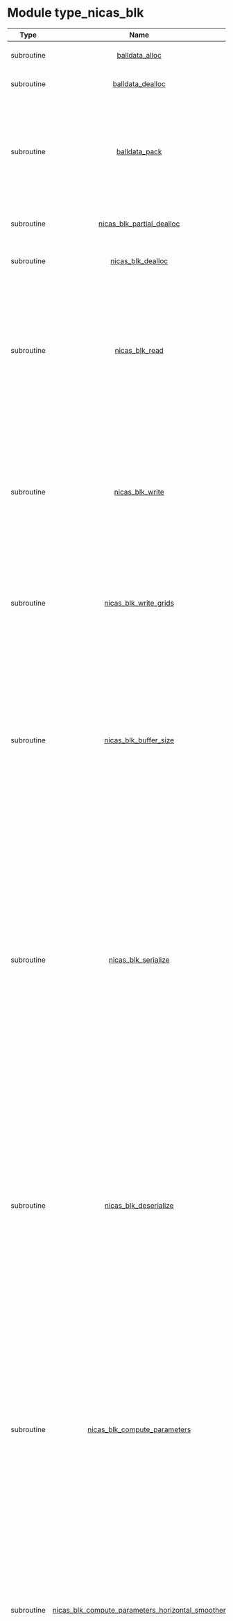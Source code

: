# Module type_nicas_blk

| Type | Name | Purpose | Arguments          |
| :--: | :--: | :------ | :----------------- |
| subroutine | [balldata_alloc](https://github.com/JCSDA/saber/tree/develop/src/saber/bump/type_nicas_blk.F90#L264) | allocation | <b>balldata</b> :  Ball data - class(balldata_type) - inout |
| subroutine | [balldata_dealloc](https://github.com/JCSDA/saber/tree/develop/src/saber/bump/type_nicas_blk.F90#L282) | release memory | <b>balldata</b> :  Ball data - class(balldata_type) - inout |
| subroutine | [balldata_pack](https://github.com/JCSDA/saber/tree/develop/src/saber/bump/type_nicas_blk.F90#L304) | pack data into balldata object | <b>balldata</b> :  Ball data - class(balldata_type) - inout<br><b>mpl</b> :  MPI data - type(mpl_type) - inout<br><b>nc1u</b> :  Horizontal box size - integer - in<br><b>nl1</b> :  Vertical box size - integer - in<br><b>val</b> :  Box value - real(kind_real) - in |
| subroutine | [nicas_blk_partial_dealloc](https://github.com/JCSDA/saber/tree/develop/src/saber/bump/type_nicas_blk.F90#L339) | release memory (partial) | <b>nicas_blk</b> :  NICAS data block - class(nicas_blk_type) - inout |
| subroutine | [nicas_blk_dealloc](https://github.com/JCSDA/saber/tree/develop/src/saber/bump/type_nicas_blk.F90#L423) | release memory (full) | <b>nicas_blk</b> :  NICAS data block - class(nicas_blk_type) - inout |
| subroutine | [nicas_blk_read](https://github.com/JCSDA/saber/tree/develop/src/saber/bump/type_nicas_blk.F90#L482) | read | <b>nicas_blk</b> :  NICAS data - class(nicas_blk_type) - inout<br><b>mpl</b> :  MPI data - type(mpl_type) - inout<br><b>nam</b> :  Namelist - type(nam_type) - in<br><b>geom</b> :  Geometry - type(geom_type) - in<br><b>bpar</b> :  Block parameters - type(bpar_type) - in<br><b>ncid</b> :  NetCDF file - integer - in |
| subroutine | [nicas_blk_write](https://github.com/JCSDA/saber/tree/develop/src/saber/bump/type_nicas_blk.F90#L618) | write | <b>nicas_blk</b> :  NICAS data block - class(nicas_blk_type) - in<br><b>mpl</b> :  MPI data - type(mpl_type) - inout<br><b>nam</b> :  Namelist - type(nam_type) - in<br><b>geom</b> :  Geometry - type(geom_type) - in<br><b>bpar</b> :  Block parameters - type(bpar_type) - in<br><b>ncid</b> :  NetCDF file - integer - in |
| subroutine | [nicas_blk_write_grids](https://github.com/JCSDA/saber/tree/develop/src/saber/bump/type_nicas_blk.F90#L723) | write NICAS grids | <b>nicas_blk</b> :  NICAS data block - class(nicas_blk_type) - in<br><b>mpl</b> :  MPI data - type(mpl_type) - inout<br><b>ncid</b> :  NetCDF file - integer - in |
| subroutine | [nicas_blk_buffer_size](https://github.com/JCSDA/saber/tree/develop/src/saber/bump/type_nicas_blk.F90#L786) | buffer size | <b>nicas_blk</b> :  NICAS data block - class(nicas_blk_type) - in<br><b>mpl</b> :  MPI data - type(mpl_type) - inout<br><b>nam</b> :  Namelist - type(nam_type) - in<br><b>geom</b> :  Geometry - type(geom_type) - in<br><b>bpar</b> :  Block parameters - type(bpar_type) - in<br><b>nbufi</b> :  Buffer size (integer) - integer - out<br><b>nbufr</b> :  Buffer size (real) - integer - out<br><b>nbufl</b> :  Buffer size (logical) - integer - out |
| subroutine | [nicas_blk_serialize](https://github.com/JCSDA/saber/tree/develop/src/saber/bump/type_nicas_blk.F90#L862) | serialize | <b>nicas_blk</b> :  NICAS data block - class(nicas_blk_type) - in<br><b>mpl</b> :  MPI data - type(mpl_type) - inout<br><b>nam</b> :  Namelist - type(nam_type) - in<br><b>geom</b> :  Geometry - type(geom_type) - in<br><b>bpar</b> :  Block parameters - type(bpar_type) - in<br><b>nbufi</b> :  Buffer size (integer) - integer - in<br><b>nbufr</b> :  Buffer size (real) - integer - in<br><b>nbufl</b> :  Buffer size (logical) - integer - in<br><b>bufi</b> :  Buffer (integer) - integer - out<br><b>bufr</b> :  Buffer (real) - real(kind_real) - out<br><b>bufl</b> :  Buffer (logical) - logical - out |
| subroutine | [nicas_blk_deserialize](https://github.com/JCSDA/saber/tree/develop/src/saber/bump/type_nicas_blk.F90#L1038) | deserialize | <b>nicas_blk</b> :  NICAS data block - class(nicas_blk_type) - inout<br><b>mpl</b> :  MPI data - type(mpl_type) - inout<br><b>nam</b> :  Namelist - type(nam_type) - in<br><b>geom</b> :  Geometry - type(geom_type) - in<br><b>bpar</b> :  Block parameters - type(bpar_type) - in<br><b>nbufi</b> :  Buffer size (integer) - integer - in<br><b>nbufr</b> :  Buffer size (real) - integer - in<br><b>nbufl</b> :  Buffer size (logical) - integer - in<br><b>bufi</b> :  Buffer (integer) - integer - in<br><b>bufr</b> :  Buffer (real) - real(kind_real) - in<br><b>bufl</b> :  Buffer (logical) - logical - in |
| subroutine | [nicas_blk_compute_parameters](https://github.com/JCSDA/saber/tree/develop/src/saber/bump/type_nicas_blk.F90#L1256) | compute NICAS parameters | <b>nicas_blk</b> :  NICAS data block - class(nicas_blk_type) - inout<br><b>mpl</b> :  MPI data - type(mpl_type) - inout<br><b>rng</b> :  Random number generator - type(rng_type) - inout<br><b>nam</b> :  Namelist - type(nam_type) - in<br><b>geom</b> :  Geometry - type(geom_type) - in<br><b>cmat_blk</b> :  C matrix data block - type(cmat_blk_type) - in<br><b>sqrt_rescaling</b> :  Square-root rescaling flag - logical - in |
| subroutine | [nicas_blk_compute_parameters_horizontal_smoother](https://github.com/JCSDA/saber/tree/develop/src/saber/bump/type_nicas_blk.F90#L1398) | compute NICAS parameters for a horizontal smoother | <b>nicas_blk</b> :  NICAS data block - class(nicas_blk_type) - inout<br><b>mpl</b> :  MPI data - type(mpl_type) - inout<br><b>rng</b> :  Random number generator - type(rng_type) - inout<br><b>nam</b> :  Namelist - type(nam_type) - in<br><b>geom</b> :  Geometry - type(geom_type) - in<br><b>rhflt</b> :  Horizontal support radius profile - real(kind_real) - in |
| subroutine | [nicas_blk_compute_sampling_c1](https://github.com/JCSDA/saber/tree/develop/src/saber/bump/type_nicas_blk.F90#L1472) | compute NICAS sampling, subset Sc1 | <b>nicas_blk</b> :  NICAS data block - class(nicas_blk_type) - inout<br><b>mpl</b> :  MPI data - type(mpl_type) - inout<br><b>rng</b> :  Random number generator - type(rng_type) - inout<br><b>nam</b> :  Namelist - type(nam_type) - in<br><b>geom</b> :  Geometry - type(geom_type) - in<br><b>cmat_blk</b> :  C matrix data block - type(cmat_blk_type) - in |
| subroutine | [nicas_blk_compute_sampling_v](https://github.com/JCSDA/saber/tree/develop/src/saber/bump/type_nicas_blk.F90#L1625) | compute NICAS sampling, vertical dimension | <b>nicas_blk</b> :  NICAS data block - class(nicas_blk_type) - inout<br><b>mpl</b> :  MPI data - type(mpl_type) - inout<br><b>nam</b> :  Namelist - type(nam_type) - in<br><b>geom</b> :  Geometry - type(geom_type) - in<br><b>cmat_blk</b> :  C matrix data block - type(cmat_blk_type) - in |
| subroutine | [nicas_blk_compute_mpi_a](https://github.com/JCSDA/saber/tree/develop/src/saber/bump/type_nicas_blk.F90#L1719) | compute NICAS MPI distribution, halos A | <b>nicas_blk</b> :  NICAS data block - class(nicas_blk_type) - inout<br><b>mpl</b> :  MPI data - type(mpl_type) - inout<br><b>geom</b> :  Geometry - type(geom_type) - in |
| subroutine | [nicas_blk_compute_sampling_c2](https://github.com/JCSDA/saber/tree/develop/src/saber/bump/type_nicas_blk.F90#L1792) | compute NICAS sampling, subset Sc2 | <b>nicas_blk</b> :  NICAS data block - class(nicas_blk_type) - inout<br><b>mpl</b> :  MPI data - type(mpl_type) - inout<br><b>rng</b> :  Random number generator - type(rng_type) - inout<br><b>nam</b> :  Namelist - type(nam_type) - in<br><b>geom</b> :  Geometry - type(geom_type) - in<br><b>cmat_blk</b> :  C matrix data block - type(cmat_blk_type) - in |
| subroutine | [nicas_blk_compute_mpi_ab](https://github.com/JCSDA/saber/tree/develop/src/saber/bump/type_nicas_blk.F90#L1919) | compute NICAS MPI distribution, halos A-B | <b>nicas_blk</b> :  NICAS data block - class(nicas_blk_type) - inout<br><b>mpl</b> :  MPI data - type(mpl_type) - inout<br><b>rng</b> :  Random number generator - type(rng_type) - inout<br><b>nam</b> :  Namelist - type(nam_type) - in<br><b>geom</b> :  Geometry - type(geom_type) - in |
| subroutine | [nicas_blk_compute_interp_v](https://github.com/JCSDA/saber/tree/develop/src/saber/bump/type_nicas_blk.F90#L2180) | compute vertical interpolation | <b>nicas_blk</b> :  NICAS data block - class(nicas_blk_type) - inout<br><b>geom</b> :  Geometry - type(geom_type) - in |
| subroutine | [nicas_blk_compute_convol](https://github.com/JCSDA/saber/tree/develop/src/saber/bump/type_nicas_blk.F90#L2267) | compute convolution | <b>nicas_blk</b> :  NICAS data block - class(nicas_blk_type) - inout<br><b>mpl</b> :  MPI data - type(mpl_type) - inout<br><b>rng</b> :  Random number generator - type(rng_type) - inout<br><b>nam</b> :  Namelist - type(nam_type) - in<br><b>geom</b> :  Geometry - type(geom_type) - in<br><b>cmat_blk</b> :  C matrix data block - type(cmat_blk_type) - in |
| subroutine | [nicas_blk_compute_convol_network](https://github.com/JCSDA/saber/tree/develop/src/saber/bump/type_nicas_blk.F90#L2690) | compute convolution with a network approach | <b>nicas_blk</b> :  NICAS data block - class(nicas_blk_type) - inout<br><b>mpl</b> :  MPI data - type(mpl_type) - inout<br><b>rng</b> :  Random number generator - type(rng_type) - inout<br><b>nam</b> :  Namelist - type(nam_type) - in<br><b>geom</b> :  Geometry - type(geom_type) - in |
| subroutine | [nicas_blk_compute_convol_distance](https://github.com/JCSDA/saber/tree/develop/src/saber/bump/type_nicas_blk.F90#L2935) | compute convolution with a distance approach | <b>nicas_blk</b> :  NICAS data block - class(nicas_blk_type) - inout<br><b>mpl</b> :  MPI data - type(mpl_type) - inout<br><b>nam</b> :  Namelist - type(nam_type) - in<br><b>geom</b> :  Geometry - type(geom_type) - in |
| subroutine | [nicas_blk_compute_convol_weights](https://github.com/JCSDA/saber/tree/develop/src/saber/bump/type_nicas_blk.F90#L3121) | compute convolution weights | <b>nicas_blk</b> :  NICAS data block - class(nicas_blk_type) - inout<br><b>mpl</b> :  MPI data - type(mpl_type) - inout<br><b>geom</b> :  Geometry - type(geom_type) - in<br><b>ctmp</b> :  Convolution operator - type(linop_type) - inout |
| subroutine | [nicas_blk_compute_mpi_c](https://github.com/JCSDA/saber/tree/develop/src/saber/bump/type_nicas_blk.F90#L3225) | compute NICAS MPI distribution, halo C | <b>nicas_blk</b> :  NICAS data block - class(nicas_blk_type) - inout<br><b>mpl</b> :  MPI data - type(mpl_type) - inout |
| subroutine | [nicas_blk_compute_internal_normalization](https://github.com/JCSDA/saber/tree/develop/src/saber/bump/type_nicas_blk.F90#L3375) | compute internal normalization | <b>nicas_blk</b> :  NICAS data block - class(nicas_blk_type) - inout<br><b>mpl</b> :  MPI data - type(mpl_type) - inout |
| subroutine | [nicas_blk_compute_normalization](https://github.com/JCSDA/saber/tree/develop/src/saber/bump/type_nicas_blk.F90#L3447) | compute normalization | <b>nicas_blk</b> :  NICAS data block - class(nicas_blk_type) - inout<br><b>mpl</b> :  MPI data - type(mpl_type) - inout<br><b>nam</b> :  Namelist - type(nam_type) - in<br><b>geom</b> :  Geometry - type(geom_type) - in |
| subroutine | [nicas_blk_compute_grids](https://github.com/JCSDA/saber/tree/develop/src/saber/bump/type_nicas_blk.F90#L3694) | compute grids | <b>nicas_blk</b> :  NICAS data block - class(nicas_blk_type) - inout<br><b>nam</b> :  Namelist - type(nam_type) - in |
| subroutine | [nicas_blk_apply](https://github.com/JCSDA/saber/tree/develop/src/saber/bump/type_nicas_blk.F90#L3765) | apply NICAS method | <b>nicas_blk</b> :  NICAS data block - class(nicas_blk_type) - in<br><b>mpl</b> :  MPI data - type(mpl_type) - inout<br><b>geom</b> :  Geometry - type(geom_type) - in<br><b>fld</b> :  Field - real(kind_real) - inout |
| subroutine | [nicas_blk_apply_from_sqrt](https://github.com/JCSDA/saber/tree/develop/src/saber/bump/type_nicas_blk.F90#L3844) | apply NICAS method from its square-root formulation | <b>nicas_blk</b> :  NICAS data block - class(nicas_blk_type) - in<br><b>mpl</b> :  MPI data - type(mpl_type) - inout<br><b>geom</b> :  Geometry - type(geom_type) - in<br><b>fld</b> :  Field - real(kind_real) - inout |
| subroutine | [nicas_blk_apply_sqrt](https://github.com/JCSDA/saber/tree/develop/src/saber/bump/type_nicas_blk.F90#L3870) | apply NICAS method square-root | <b>nicas_blk</b> :  NICAS data block - class(nicas_blk_type) - in<br><b>mpl</b> :  MPI data - type(mpl_type) - inout<br><b>geom</b> :  Geometry - type(geom_type) - in<br><b>alpha</b> :  Subgrid field - real(kind_real) - in<br><b>fld</b> :  Field - real(kind_real) - out |
| subroutine | [nicas_blk_apply_sqrt_ad](https://github.com/JCSDA/saber/tree/develop/src/saber/bump/type_nicas_blk.F90#L3914) | apply NICAS method square-root adjoint | <b>nicas_blk</b> :  NICAS data block - class(nicas_blk_type) - in<br><b>mpl</b> :  MPI data - type(mpl_type) - inout<br><b>geom</b> :  Geometry - type(geom_type) - in<br><b>fld</b> :  Field - real(kind_real) - in<br><b>alpha</b> :  Subgrid field - real(kind_real) - out |
| subroutine | [nicas_blk_apply_interp](https://github.com/JCSDA/saber/tree/develop/src/saber/bump/type_nicas_blk.F90#L3961) | apply interpolation | <b>nicas_blk</b> :  NICAS data block - class(nicas_blk_type) - in<br><b>mpl</b> :  MPI data - type(mpl_type) - inout<br><b>geom</b> :  Geometry - type(geom_type) - in<br><b>alpha</b> :  Subgrid field - real(kind_real) - in<br><b>fld</b> :  Field - real(kind_real) - out |
| subroutine | [nicas_blk_apply_interp_ad](https://github.com/JCSDA/saber/tree/develop/src/saber/bump/type_nicas_blk.F90#L3990) | apply interpolation adjoint | <b>nicas_blk</b> :  NICAS data block - class(nicas_blk_type) - in<br><b>mpl</b> :  MPI data - type(mpl_type) - inout<br><b>geom</b> :  Geometry - type(geom_type) - in<br><b>fld</b> :  Field - real(kind_real) - in<br><b>alpha</b> :  Subgrid field - real(kind_real) - out |
| subroutine | [nicas_blk_apply_interp_h](https://github.com/JCSDA/saber/tree/develop/src/saber/bump/type_nicas_blk.F90#L4019) | apply horizontal interpolation | <b>nicas_blk</b> :  NICAS data block - class(nicas_blk_type) - in<br><b>mpl</b> :  MPI data - type(mpl_type) - inout<br><b>geom</b> :  Geometry - type(geom_type) - in<br><b>delta</b> :  Subset Sc1 field, full levels - real(kind_real) - in<br><b>fld</b> :  Field - real(kind_real) - out |
| subroutine | [nicas_blk_apply_interp_h_ad](https://github.com/JCSDA/saber/tree/develop/src/saber/bump/type_nicas_blk.F90#L4050) | apply horizontal interpolation adjoint | <b>nicas_blk</b> :  NICAS data block - class(nicas_blk_type) - in<br><b>mpl</b> :  MPI data - type(mpl_type) - inout<br><b>geom</b> :  Geometry - type(geom_type) - in<br><b>fld</b> :  Field - real(kind_real) - in<br><b>delta</b> :  Subset Sc1 field, full levels - real(kind_real) - out |
| subroutine | [nicas_blk_apply_interp_v](https://github.com/JCSDA/saber/tree/develop/src/saber/bump/type_nicas_blk.F90#L4080) | apply vertical interpolation | <b>nicas_blk</b> :  NICAS data block - class(nicas_blk_type) - in<br><b>mpl</b> :  MPI data - type(mpl_type) - inout<br><b>geom</b> :  Geometry - type(geom_type) - in<br><b>gamma</b> :  Subset Sc1 field, limited levels - real(kind_real) - in<br><b>delta</b> :  Subset Sc1 field, full levels - real(kind_real) - out |
| subroutine | [nicas_blk_apply_interp_v_ad](https://github.com/JCSDA/saber/tree/develop/src/saber/bump/type_nicas_blk.F90#L4129) | apply vertical interpolation adjoint | <b>nicas_blk</b> :  NICAS data block - class(nicas_blk_type) - in<br><b>mpl</b> :  MPI data - type(mpl_type) - inout<br><b>geom</b> :  Geometry - type(geom_type) - in<br><b>delta</b> :  Subset Sc1 field, full levels - real(kind_real) - in<br><b>gamma</b> :  Subset Sc1 field, limited levels - real(kind_real) - out |
| subroutine | [nicas_blk_apply_interp_s](https://github.com/JCSDA/saber/tree/develop/src/saber/bump/type_nicas_blk.F90#L4171) | apply subsampling interpolation | <b>nicas_blk</b> :  NICAS data block - class(nicas_blk_type) - in<br><b>mpl</b> :  MPI data - type(mpl_type) - inout<br><b>alpha</b> :  Subgrid field - real(kind_real) - in<br><b>gamma</b> :  Subset Sc1 field, limited levels - real(kind_real) - out |
| subroutine | [nicas_blk_apply_interp_s_ad](https://github.com/JCSDA/saber/tree/develop/src/saber/bump/type_nicas_blk.F90#L4208) | apply subsampling interpolation adjoint | <b>nicas_blk</b> :  NICAS data block - class(nicas_blk_type) - in<br><b>mpl</b> :  MPI data - type(mpl_type) - inout<br><b>gamma</b> :  Subset Sc1 field, limited levels - real(kind_real) - in<br><b>alpha</b> :  Subgrid field - real(kind_real) - out |
| subroutine | [nicas_blk_apply_convol](https://github.com/JCSDA/saber/tree/develop/src/saber/bump/type_nicas_blk.F90#L4241) | apply convolution | <b>nicas_blk</b> :  NICAS data block - class(nicas_blk_type) - in<br><b>mpl</b> :  MPI data - type(mpl_type) - inout<br><b>alpha</b> :  Subgrid field - real(kind_real) - inout |
| subroutine | [nicas_blk_test_adjoint](https://github.com/JCSDA/saber/tree/develop/src/saber/bump/type_nicas_blk.F90#L4276) | test NICAS adjoint accuracy | <b>nicas_blk</b> :  NICAS data block - class(nicas_blk_type) - in<br><b>mpl</b> :  MPI data - type(mpl_type) - inout<br><b>rng</b> :  Random number generator - type(rng_type) - inout<br><b>geom</b> :  Geometry - type(geom_type) - in |
| subroutine | [nicas_blk_test_dirac](https://github.com/JCSDA/saber/tree/develop/src/saber/bump/type_nicas_blk.F90#L4514) | apply NICAS to diracs | <b>nicas_blk</b> :  NICAS data block - class(nicas_blk_type) - in<br><b>mpl</b> :  MPI data - type(mpl_type) - inout<br><b>nam</b> :  Namelist - type(nam_type) - in<br><b>geom</b> :  Geometry - type(geom_type) - in<br><b>bpar</b> :  Block parameters - type(bpar_type) - in<br><b>io</b> :  I/O - type(io_type) - in |
